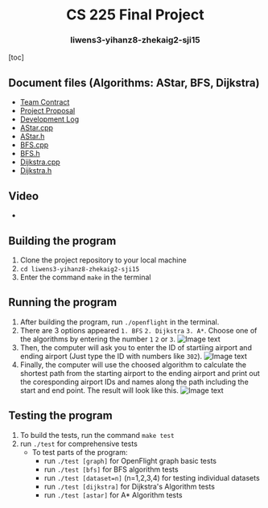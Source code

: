 <h1 align="center"> CS 225 Final Project</h1>
<h3 align="center"> liwens3-yihanz8-zhekaig2-sji15 </h1>

[toc]

## Document files (Algorithms: AStar, BFS, Dijkstra)
* [Team Contract](CONTRACT.md)
* [Project Proposal](Project_Proposal.md)
* [Development Log](Development_Log.md)
* [AStar.cpp](algorithm/AStar.cpp)
* [AStar.h](algorithm/AStar.h)
* [BFS.cpp](algorithm/BFS.cpp)
* [BFS.h](algorithm/BFS.h)
* [Dijkstra.cpp](algorithm/Dijkstra.cpp)
* [Dijkstra.h](algorithm/Dijkstra.h)

## Video
*

## Building the program
1. Clone the project repository to your local machine
2. `cd liwens3-yihanz8-zhekaig2-sji15`
3. Enter the command `make` in the terminal

## Running the program

1. After building the program, run `./openflight` in the terminal.
2. There are 3 options appeared `1. BFS` `2. Dijkstra` `3. A*`. Choose one of the algorithms by entering the number `1` `2` or `3`.
![Image text](https://raw.github-dev.cs.illinois.edu/cs225-sp21/liwens3-yihanz8-zhekaig2-sji15/master/assets/example_choose_algorithm.png?token=AAACUNGVVJYTOG6ZWYPZMO3ATMFYU)
3. Then, the computer will ask you to enter the ID of startiing airport and ending airport (Just type the ID with numbers like `302`).
![Image text](https://raw.github-dev.cs.illinois.edu/cs225-sp21/liwens3-yihanz8-zhekaig2-sji15/master/assets/example_set_airport.png?token=AAACUNBXC4TXYNHK3O7LUOLATMF26)
4. Finally, the computer will use the choosed algorithm to calculate the shortest path from the starting airport to the ending airport and print out the coresponding airport IDs and names along the path including the start and end point. The result will look like this.
![Image text](https://raw.github-dev.cs.illinois.edu/cs225-sp21/liwens3-yihanz8-zhekaig2-sji15/master/assets/example_result%20%20.png?token=AAACUNA7KMOUYS7P4A4EVDTATMF2E)

## Testing the program

1. To build the tests, run the command `make test`
2. run `./test` for comprehensive tests
    - To test parts of the program:
      - run `./test [graph]` for OpenFlight graph basic tests
      - run `./test [bfs]` for BFS algorithm tests
      - run `./test [dataset=n]` (n=1,2,3,4) for testing individual datasets
      - run `./test [dijkstra]` for Dijkstra's Algorithm tests
      - run `./test [astar]` for A* Algorithm tests

